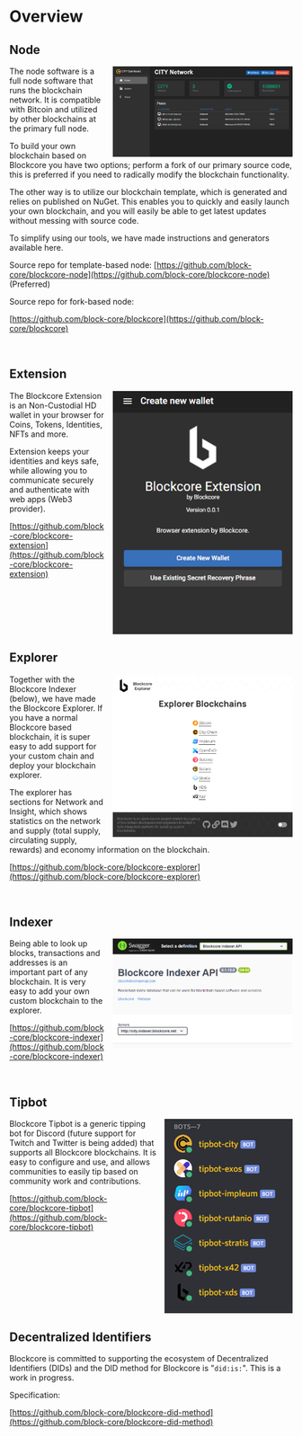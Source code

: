# Overview

## Node

<a href="/img/blockcore-node.png"><img style="float: right; max-width: 320px; margin-left: 1em;" src="/img/blockcore-node.png"></a>The node software is a full node software that runs the blockchain network. It is compatible with Bitcoin and utilized by other blockchains at the primary full node.

To build your own blockchain based on Blockcore you have two options; perform a fork of our primary source code, this is preferred if you need to radically modify the blockchain functionality.

The other way is to utilize our blockchain template, which is generated and relies on published on NuGet. This enables you to quickly and easily launch your own blockchain, and you will easily be able to get latest updates without messing with source code.

To simplify using our tools, we have made instructions and generators available here.

Source repo for template-based node: [https://github.com/block-core/blockcore-node](https://github.com/block-core/blockcore-node) (Preferred)

Source repo for fork-based node: 

[https://github.com/block-core/blockcore](https://github.com/block-core/blockcore)

<br style="clear:both;">

## Extension

<a href="/img/blockcore-extension.png"><img style="float: right; max-width: 320px; margin-left: 1em;" src="/img/blockcore-extension.png"></a>The Blockcore Extension is an Non-Custodial HD wallet in your browser for Coins, Tokens, Identities, NFTs and more.

Extension keeps your identities and keys safe, while allowing you to communicate securely and authenticate with web apps (Web3 provider).

[https://github.com/block-core/blockcore-extension](https://github.com/block-core/blockcore-extension)

<br style="clear:both;">

## Explorer

<a href="/img/blockcore-explorer.png"><img style="float: right; max-width: 320px; margin-left: 1em;" src="/img/blockcore-explorer.png"></a>Together with the Blockcore Indexer (below), we have made the Blockcore Explorer. If you have a normal Blockcore based blockchain, it is super easy to add support for your custom chain and deploy your blockchain explorer.

The explorer has sections for Network and Insight, which shows statistics on the network and supply (total supply, circulating supply, rewards) and economy information on the blockchain.

[https://github.com/block-core/blockcore-explorer](https://github.com/block-core/blockcore-explorer)

<br style="clear:both;">

## Indexer

<a href="/img/blockcore-indexer.png"><img style="float: right; max-width: 320px; margin-left: 1em;" src="/img/blockcore-indexer.png"></a>Being able to look up blocks, transactions and addresses is an important part of any blockchain. It is very easy to add your own custom blockchain to the explorer.

[https://github.com/block-core/blockcore-indexer](https://github.com/block-core/blockcore-indexer)

<br style="clear:both;">

## Tipbot

<a href="/img/blockcore-tipbot.png"><img style="float: right; max-width: 320px; margin-left: 1em;" src="/img/blockcore-tipbot.png"></a>Blockcore Tipbot is a generic tipping bot for Discord (future support for Twitch and Twitter is being added) that supports all Blockcore blockchains. It is easy to configure and use, and allows communities to easily tip based on community work and contributions.

[https://github.com/block-core/blockcore-tipbot](https://github.com/block-core/blockcore-tipbot)

<br style="clear:both;">

## Decentralized Identifiers

Blockcore is committed to supporting the ecosystem of Decentralized Identifiers (DIDs) and the DID method for Blockcore is "`did:is:`". This is a work in progress.

Specification: 

[https://github.com/block-core/blockcore-did-method](https://github.com/block-core/blockcore-did-method)
